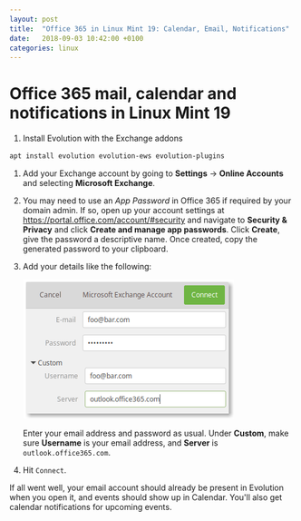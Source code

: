 ```yaml
---
layout: post
title:  "Office 365 in Linux Mint 19: Calendar, Email, Notifications"
date:   2018-09-03 10:42:00 +0100
categories: linux
---
```


# Office 365 mail, calendar and notifications in Linux Mint 19

1. Install Evolution with the Exchange addons

  ```bash
  apt install evolution evolution-ews evolution-plugins
  ```
1. Add your Exchange account by going to **Settings** -> **Online Accounts** and selecting **Microsoft Exchange**.
1. You may need to use an _App Password_ in Office 365 if required by your domain admin. If so, open up your account settings at <https://portal.office.com/account/#security> and navigate to **Security & Privacy** and click **Create and manage app passwords**. Click **Create**, give the password a descriptive name. Once created, copy the generated password to your clipboard.
1. Add your details like the following:

	![Office365 login details](/assets/images/mint-o365-details.png)

	Enter your email address and password as usual. Under **Custom**, make sure **Username** is your email address, and **Server** is `outlook.office365.com`.
1. Hit `Connect`.

If all went well, your email account should already be present in Evolution when you open it, and events should show up in Calendar. You'll also get calendar notifications for upcoming events.
